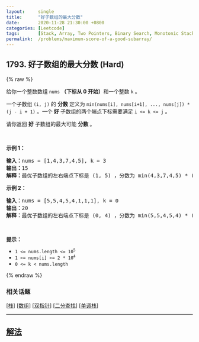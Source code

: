 ```yaml
---
layout:     single
title:      "好子数组的最大分数"
date:       2020-11-28 21:30:00 +0800
categories: [Leetcode]
tags:       [Stack, Array, Two Pointers, Binary Search, Monotonic Stack]
permalink:  /problems/maximum-score-of-a-good-subarray/
---
```


## 1793. 好子数组的最大分数 (Hard)

{% raw %}

<p>给你一个整数数组 <code>nums</code> <strong>（下标从 0 开始）</strong>和一个整数 <code>k</code> 。</p>

<p>一个子数组 <code>(i, j)</code> 的 <strong>分数</strong> 定义为 <code>min(nums[i], nums[i+1], ..., nums[j]) * (j - i + 1)</code> 。一个 <strong>好</strong> 子数组的两个端点下标需要满足 <code>i &lt;= k &lt;= j</code> 。</p>

<p>请你返回 <strong>好</strong> 子数组的最大可能 <strong>分数</strong> 。</p>

<p> </p>

<p><strong>示例 1：</strong></p>

<pre><b>输入：</b>nums = [1,4,3,7,4,5], k = 3
<b>输出：</b>15
<b>解释：</b>最优子数组的左右端点下标是 (1, 5) ，分数为 min(4,3,7,4,5) * (5-1+1) = 3 * 5 = 15 。
</pre>

<p><strong>示例 2：</strong></p>

<pre><b>输入：</b>nums = [5,5,4,5,4,1,1,1], k = 0
<b>输出：</b>20
<b>解释：</b>最优子数组的左右端点下标是 (0, 4) ，分数为 min(5,5,4,5,4) * (4-0+1) = 4 * 5 = 20 。
</pre>

<p> </p>

<p><strong>提示：</strong></p>

<ul>
	<li><code>1 &lt;= nums.length &lt;= 10<sup>5</sup></code></li>
	<li><code>1 &lt;= nums[i] &lt;= 2 * 10<sup>4</sup></code></li>
	<li><code>0 &lt;= k &lt; nums.length</code></li>
</ul>

{% endraw %}

### 相关话题
  [[栈](https://github.com/awesee/leetcode/tree/master/tag/stack/README.md)]
  [[数组](https://github.com/awesee/leetcode/tree/master/tag/array/README.md)]
  [[双指针](https://github.com/awesee/leetcode/tree/master/tag/two-pointers/README.md)]
  [[二分查找](https://github.com/awesee/leetcode/tree/master/tag/binary-search/README.md)]
  [[单调栈](https://github.com/awesee/leetcode/tree/master/tag/monotonic-stack/README.md)]

---

## [解法](https://github.com/awesee/leetcode/tree/master/problems/maximum-score-of-a-good-subarray)
